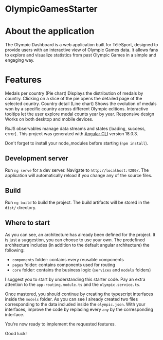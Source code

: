 # OlympicGamesStarter

# About the application

The Olympic Dashboard is a web application built for TéléSport, designed to provide users with an interactive view of Olympic Games data.
It allows fans to explore and visualize statistics from past Olympic Games in a simple and engaging way.

# Features

Medals per country (Pie chart)
Displays the distribution of medals by country.
Clicking on a slice of the pie opens the detailed page of the selected country.
Country detail (Line chart)
Shows the evolution of medals won by a specific country across different Olympic editions.
Interactive tooltips let the user explore medal counts year by year.
Responsive design
Works on both desktop and mobile devices.

RxJS observables manage data streams and states (loading, success, error).
This project was generated with [Angular CLI](https://github.com/angular/angular-cli) version 18.0.3.

Don't forget to install your node_modules before starting (`npm install`).

## Development server

Run `ng serve` for a dev server. Navigate to `http://localhost:4200/`. The application will automatically reload if you change any of the source files.

## Build

Run `ng build` to build the project. The build artifacts will be stored in the `dist/` directory.

## Where to start

As you can see, an architecture has already been defined for the project. It is just a suggestion, you can choose to use your own. The predefined architecture includes (in addition to the default angular architecture) the following:

- `components` folder: contains every reusable components
- `pages` folder: contains components used for routing
- `core` folder: contains the business logic (`services` and `models` folders)

I suggest you to start by understanding this starter code. Pay an extra attention to the `app-routing.module.ts` and the `olympic.service.ts`.

Once mastered, you should continue by creating the typescript interfaces inside the `models` folder. As you can see I already created two files corresponding to the data included inside the `olympic.json`. With your interfaces, improve the code by replacing every `any` by the corresponding interface.

You're now ready to implement the requested features.

Good luck!
